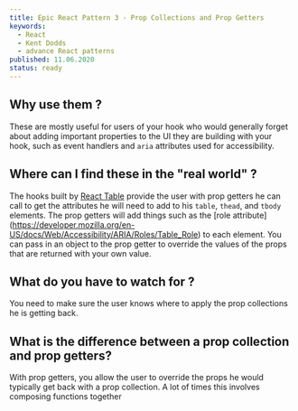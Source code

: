 ```yaml
---
title: Epic React Pattern 3 - Prop Collections and Prop Getters
keywords:
  - React
  - Kent Dodds
  - advance React patterns
published: 11.06.2020
status: ready
---
```



## Why use them ?

These are mostly useful for users of your hook who would generally forget about adding important properties to the UI they are building with your hook, such as event handlers and `aria` attributes used for accessibility.

## Where can I find these in the "real world" ?

The hooks built by [React Table](https://github.com/tannerlinsley/react-table) provide the user with prop getters he can call to get the attributes he will need to add to his `table`, `thead`, and `tbody` elements. The prop getters will add things such as the [role attribute] (https://developer.mozilla.org/en-US/docs/Web/Accessibility/ARIA/Roles/Table_Role) to each element. You can pass in an object to the prop getter to override the values of the props that are returned with your own value.

## What do you have to watch for ?

You need to make sure the user knows where to apply the prop collections he is getting back.

## What is the difference between a prop collection and prop getters?

With prop getters, you allow the user to override the props he would typically get back with a prop collection. A lot of times this involves composing functions together